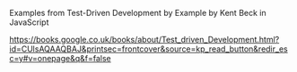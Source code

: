 


Examples from Test-Driven Development by Example by Kent Beck in JavaScript

https://books.google.co.uk/books/about/Test_driven_Development.html?id=CUlsAQAAQBAJ&printsec=frontcover&source=kp_read_button&redir_esc=y#v=onepage&q&f=false
